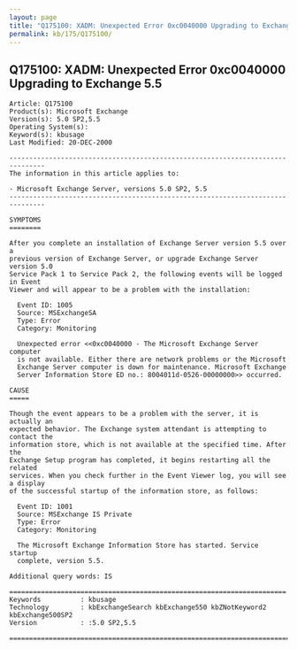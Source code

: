 ```yaml
---
layout: page
title: "Q175100: XADM: Unexpected Error 0xc0040000 Upgrading to Exchange 5.5"
permalink: kb/175/Q175100/
---
```


## Q175100: XADM: Unexpected Error 0xc0040000 Upgrading to Exchange 5.5

	Article: Q175100
	Product(s): Microsoft Exchange
	Version(s): 5.0 SP2,5.5
	Operating System(s): 
	Keyword(s): kbusage
	Last Modified: 20-DEC-2000
	
	-------------------------------------------------------------------------------
	The information in this article applies to:
	
	- Microsoft Exchange Server, versions 5.0 SP2, 5.5 
	-------------------------------------------------------------------------------
	
	SYMPTOMS
	========
	
	After you complete an installation of Exchange Server version 5.5 over a
	previous version of Exchange Server, or upgrade Exchange Server version 5.0
	Service Pack 1 to Service Pack 2, the following events will be logged in Event
	Viewer and will appear to be a problem with the installation:
	
	  Event ID: 1005
	  Source: MSExchangeSA
	  Type: Error
	  Category: Monitoring
	
	  Unexpected error <<0xc0040000 - The Microsoft Exchange Server computer
	  is not available. Either there are network problems or the Microsoft
	  Exchange Server computer is down for maintenance. Microsoft Exchange
	  Server Information Store ED no.: 8004011d-0526-00000000>> occurred.
	
	CAUSE
	=====
	
	Though the event appears to be a problem with the server, it is actually an
	expected behavior. The Exchange system attendant is attempting to contact the
	information store, which is not available at the specified time. After the
	Exchange Setup program has completed, it begins restarting all the related
	services. When you check further in the Event Viewer log, you will see a display
	of the successful startup of the information store, as follows:
	
	  Event ID: 1001
	  Source: MSExchange IS Private
	  Type: Error
	  Category: Monitoring
	
	  The Microsoft Exchange Information Store has started. Service startup
	  complete, version 5.5.
	
	Additional query words: IS
	
	======================================================================
	Keywords          : kbusage 
	Technology        : kbExchangeSearch kbExchange550 kbZNotKeyword2 kbExchange500SP2
	Version           : :5.0 SP2,5.5
	
	=============================================================================
	
